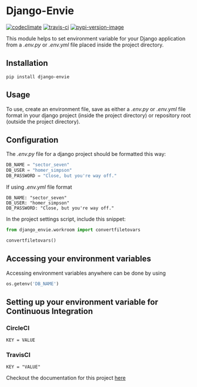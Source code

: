 # Django-Envie

[![codeclimate]][codeclimate]
[![travis-ci]][travis]
[![pypi-version-image]][pypi]

This module helps to set environment variable for your Django application from a _.env.py_ or _.env.yml_ file placed inside the project directory.

## Installation
```
pip install django-envie
```

## Usage
To use, create an environment file, save as either a _.env.py_ or _.env.yml_ file format in your django project (inside the project directory) or repository root (outside the project directory).

## Configuration
The _.env.py_ file for a django project should be formatted this way:
```python
DB_NAME = "sector_seven"
DB_USER = "homer_simpson"
DB_PASSWORD = "Close, but you're way off."
```

If using _.env.yml_ file format
```
DB_NAME: "sector_seven"
DB_USER: "homer_simpson"
DB_PASSWORD: "Close, but you're way off."
```

In the project settings script, include this snippet:
```python
from django_envie.workroom import convertfiletovars

convertfiletovars()
```

## Accessing your environment variables
Accessing environment variables anywhere can be done by using
```python
os.getenv('DB_NAME')
```
## Setting up your environment variable for Continuous Integration
### CircleCI
```
KEY = VALUE
```
### TravisCI
```
KEY = "VALUE"
```

Checkout the documentation for this project [here](http://django-envie.readthedocs.org/en/latest/)

[travis-ci]: https://travis-ci.org/RainbowSeven/django-envie.svg?branch=master
[travis]: https://travis-ci.org/RainbowSeven/django-envie?branch=master
[pypi-version-image]: https://img.shields.io/pypi/v/django_envie.svg
[pypi]: https://pypi.python.org/pypi/django-envie
[codeclimate]: https://d3s6mut3hikguw.cloudfront.net/github/andela-osule/django-envie/badges/gpa.svg
